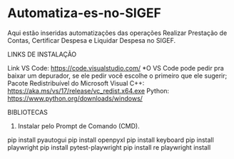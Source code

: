 # Automatiza-es-no-SIGEF
Aqui estão inseridas automatizações das operações Realizar Prestação de Contas, Certificar Despesa e Liquidar Despesa no SIGEF.


LINKS DE INSTALAÇÃO

Link VS Code: https://code.visualstudio.com/
*O VS Code pode pedir pra baixar um depurador, se ele pedir você escolhe o primeiro que ele sugerir;
Pacote Redistribuível do Microsoft Visual C++: https://aka.ms/vs/17/release/vc_redist.x64.exe
Python: https://www.python.org/downloads/windows/

BIBLIOTECAS

1.	Instalar pelo Prompt de Comando (CMD).

pip install pyautogui
pip install openpyxl
pip install keyboard
pip install playwright
pip install pytest-playwright
pip install re
playwright install
